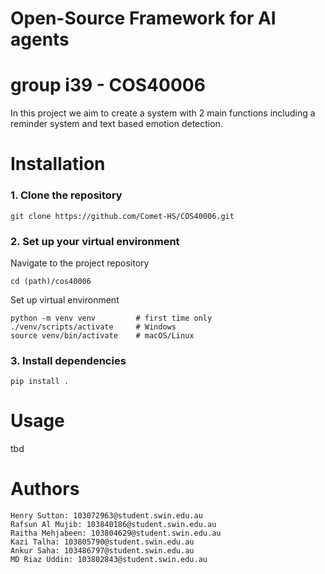 # Open-Source Framework for AI agents
# group i39 - COS40006

In this project we aim to create a system with 2 main functions including a reminder system and text based emotion detection.

# Installation

### 1. Clone the repository

```
git clone https://github.com/Comet-HS/COS40006.git
```

### 2. Set up your virtual environment

Navigate to the project repository

```
cd (path)/cos40006
```

Set up virtual environment
```
python -m venv venv         # first time only
./venv/scripts/activate     # Windows
source venv/bin/activate    # macOS/Linux
```

### 3. Install dependencies

```
pip install .
```

# Usage

tbd

# Authors

    Henry Sutton: 103072963@student.swin.edu.au
    Rafsun Al Mujib: 103840186@student.swin.edu.au 
    Raitha Mehjabeen: 103804629@student.swin.edu.au
    Kazi Talha: 103805790@student.swin.edu.au
    Ankur Saha: 103486797@student.swin.edu.au
    MD Riaz Uddin: 103802843@student.swin.edu.au